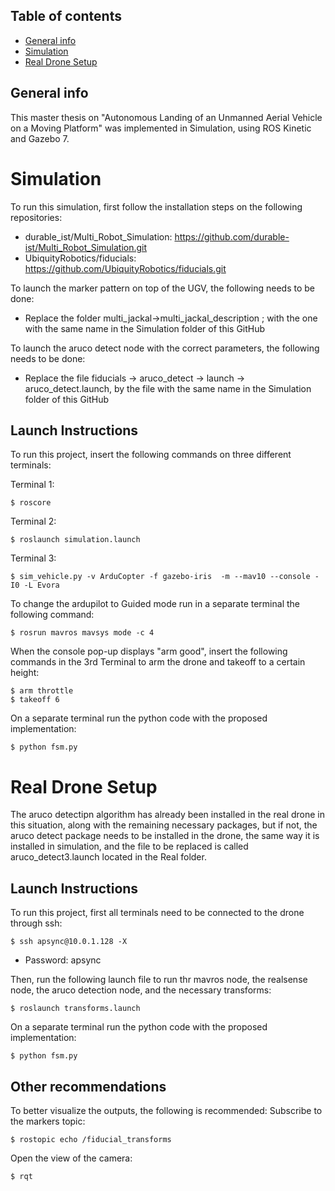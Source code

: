 ## Table of contents
* [General info](#general-info)
* [Simulation](#technologies)
* [Real Drone Setup](#setup)

## General info
This master thesis on "Autonomous Landing of an Unmanned Aerial Vehicle on a Moving Platform" was implemented in Simulation, using ROS Kinetic and Gazebo 7.
	
# Simulation
To run this simulation, first follow the installation steps on the following repositories:
* durable_ist/Multi_Robot_Simulation: https://github.com/durable-ist/Multi_Robot_Simulation.git
*  UbiquityRobotics/fiducials: https://github.com/UbiquityRobotics/fiducials.git

To launch the marker pattern on top of the UGV, the following needs to be done:
* Replace the folder multi_jackal->multi_jackal_description ; with the one with the same name in the Simulation folder of this GitHub

To launch the aruco detect node with the correct parameters, the following needs to be done:
* Replace the file fiducials -> aruco_detect -> launch -> aruco_detect.launch, by the file with the same name in the Simulation folder of this GitHub

## Launch Instructions
To run this project, insert the following commands on three different terminals:

Terminal 1:
```
$ roscore
```

Terminal 2:
```
$ roslaunch simulation.launch
```

Terminal 3:
```
$ sim_vehicle.py -v ArduCopter -f gazebo-iris  -m --mav10 --console -I0 -L Evora
```

To change the ardupilot to Guided mode run in a separate terminal the following command:

```
$ rosrun mavros mavsys mode -c 4
```

When the console pop-up displays "arm good", insert the following commands in the 3rd Terminal to arm the drone and takeoff to a certain height:

```
$ arm throttle
$ takeoff 6
```

On a separate terminal run the python code with the proposed implementation:
```
$ python fsm.py
```

	
# Real Drone Setup
The aruco detectipn algorithm has already been installed in the real drone in this situation, along with the remaining necessary packages, but if not, the aruco detect package needs to be installed in the drone, the same way it is installed in simulation, and the file to be replaced is called aruco_detect3.launch located in the Real folder.

## Launch Instructions
To run this project, first all terminals need to be connected to the drone through ssh:
```
$ ssh apsync@10.0.1.128 -X
```
* Password: apsync

Then, run the following launch file to run thr mavros node, the realsense node, the aruco detection node, and the necessary transforms:
```
$ roslaunch transforms.launch
```

On a separate terminal run the python code with the proposed implementation:
```
$ python fsm.py
```

## Other recommendations 
To better visualize the outputs, the following is recommended:
Subscribe to the markers topic:
```
$ rostopic echo /fiducial_transforms
```

Open the view of the camera:
```
$ rqt
```
